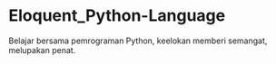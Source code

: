 # Eloquent_Python-Language
Belajar bersama pemrograman Python,
keelokan memberi semangat, melupakan penat.
